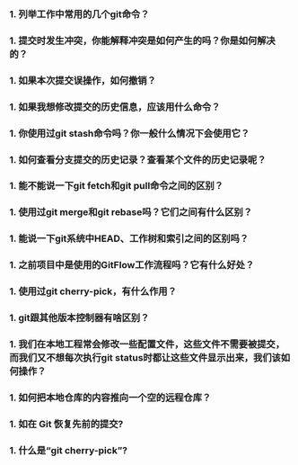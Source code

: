 ### 1. 列举工作中常用的几个git命令？
### 1. 提交时发生冲突，你能解释冲突是如何产生的吗？你是如何解决的？
### 1. 如果本次提交误操作，如何撤销？
### 1. 如果我想修改提交的历史信息，应该用什么命令？
### 1. 你使用过git stash命令吗？你一般什么情况下会使用它？
### 1. 如何查看分支提交的历史记录？查看某个文件的历史记录呢？
### 1. 能不能说一下git fetch和git pull命令之间的区别？
### 1. 使用过git merge和git rebase吗？它们之间有什么区别？
### 1. 能说一下git系统中HEAD、工作树和索引之间的区别吗？
### 1. 之前项目中是使用的GitFlow工作流程吗？它有什么好处？
### 1. 使用过git cherry-pick，有什么作用？
### 1. git跟其他版本控制器有啥区别？
### 1. 我们在本地工程常会修改一些配置文件，这些文件不需要被提交，而我们又不想每次执行git status时都让这些文件显示出来，我们该如何操作？
### 1. 如何把本地仓库的内容推向一个空的远程仓库？
### 1. 如在 Git 恢复先前的提交?
### 1. 什么是“git cherry-pick”?